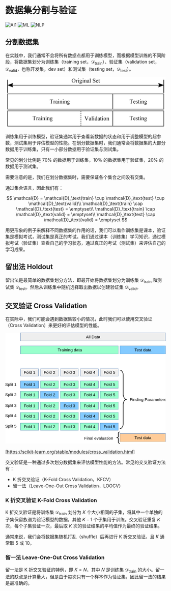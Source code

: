 # 数据集分割与验证

![AI1](https://img.shields.io/badge/LC-Artificial%20Inteligence%201-blue)
![ML](https://img.shields.io/badge/LH-Machine%20Learning-red)
![NLP](https://img.shields.io/badge/LH-Natural%20Language%20Processing-red)

## 分割数据集

在实践中，我们通常不会将所有数据点都用于训练模型，而根据模型训练的不同阶段，将数据集划分为训练集（training set，$\mathcal{D}_\text{train}$）、验证集（validation set，$\mathcal{D}_\text{valid}$，也称开发集，dev set）和测试集（testing set，$\mathcal{D}_\text{test}$）。

![](./img/split.png)

训练集用于训练模型，验证集通常用于查看新数据的状态和用于调整模型的超参数，测试集用于评估模型的性能。在划分数据集时，我们通常会将数据集的大部分数据用于训练集，只有一小部分数据用于验证集与测试集。

常见的划分比例是 70% 的数据用于训练集，10% 的数据集用于验证集，20% 的数据用于测试集。

需要注意的是，我们在划分数据集时，需要保证各个集合之间没有交集。

通过集合语言，因此我们有：

$$
\mathcal{D} = \mathcal{D}_\text{train} \cup \mathcal{D}_\text{test} \cup \mathcal{D}_\text{valid}\\
\mathcal{D}_\text{train} \cap \mathcal{D}_\text{test} = \emptyset\\
\mathcal{D}_\text{train} \cap \mathcal{D}_\text{valid} = \emptyset\\
\mathcal{D}_\text{test} \cap \mathcal{D}_\text{valid} = \emptyset
$$

用更形象的例子来解释不同数据集的作用的话，我们可以看作训练集是课本，验证集是模拟考试，测试集是真正的考试。我们通过课本（训练集）学习知识，通过模拟考试（验证集）查看自己的学习状态，通过真正的考试（测试集）来评估自己的学习成果。

## 留出法 Holdout

留出法是最简单的数据集划分方法，即最开始将数据集划分为训练集 $\mathcal{D}_\text{train}$ 和测试集 $\mathcal{D}_\text{test}$。然后从训练集中随机选择取出数据以创建验证集 $\mathcal{D}_\text{valid}$。

## 交叉验证 Cross Validation

在实际中，我们可能会遇到数据集较小的情况，此时我们可以使用交叉验证（Cross Validation）来更好的评估模型的性能。

![](./img/cross-valid.png)

[https://scikit-learn.org/stable/modules/cross_validation.html]

交叉验证是一种通过多次划分数据集来评估模型性能的方法。常见的交叉验证方法有：
- K 折交叉验证（K-Fold Cross Validation，KFCV）
- 留一法（Leave-One-Out Cross Validation，LOOCV）

### K 折交叉验证 K-Fold Cross Validation

K 折交叉验证是将训练集 $\mathcal{D}_\text{train}$ 划分为 $K$ 个大小相同的子集，将其中一个单独的子集保留族谱为验证模型的数据，其他 $K-1$ 个子集用于训练。交叉验证重复 $K$ 次，每个子集验证一次，最后取 $K$ 次的验证结果的平均值作为最终的验证结果。

通常来说，我们会将数据集随机打乱（shuffle）后再进行 K 折交叉验证。且 $K$ 通常取 5 或 10。

### 留一法 Leave-One-Out Cross Validation

留一法是 K 折交叉验证的特例，即 $K=N$，其中 $N$ 是训练集 $\mathcal{D}_\text{train}$ 的大小。留一法的缺点是计算量大，但是由于每次只有一个样本作为验证集，因此留一法的结果是最准确的。